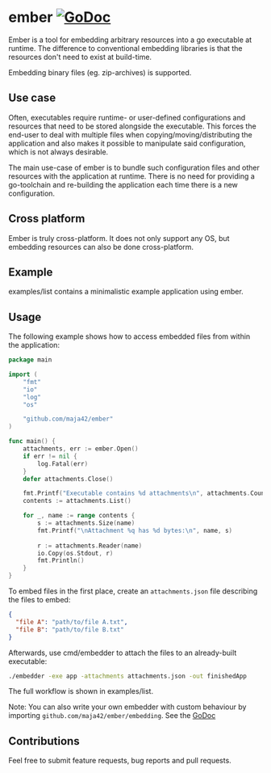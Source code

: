 # ember  [![GoDoc](https://godoc.org/github.com/maja42/ember?status.svg)](https://godoc.org/github.com/maja42/ember)

Ember is a tool for embedding arbitrary resources into a go executable at runtime.
The difference to conventional embedding libraries is that the resources don't need to exist at build-time.

Embedding binary files (eg. zip-archives) is supported.

## Use case

Often, executables require runtime- or user-defined configurations and resources that need to be stored alongside
the executable.
This forces the end-user to deal with multiple files when copying/moving/distributing the application
and also makes it possible to manipulate said configuration, which is not always desirable.

The main use-case of ember  is to bundle such configuration files and other resources with the application at runtime.
There is no need for providing a go-toolchain and re-building the application each time there is a new configuration.

## Cross platform

Ember is truly cross-platform. It does not only support any OS, but embedding resources can also be done cross-platform.

## Example

examples/list contains a minimalistic example application using ember.

## Usage

The following example shows how to access embedded files from within the application:

```go
package main

import (
	"fmt"
	"io"
	"log"
	"os"

	"github.com/maja42/ember"
)

func main() {
	attachments, err := ember.Open()
	if err != nil {
		log.Fatal(err)
	}
	defer attachments.Close()

	fmt.Printf("Executable contains %d attachments\n", attachments.Count())
	contents := attachments.List()

	for _, name := range contents {
		s := attachments.Size(name)
		fmt.Printf("\nAttachment %q has %d bytes:\n", name, s)
		
		r := attachments.Reader(name)
		io.Copy(os.Stdout, r)
		fmt.Println()
	}
}
```

To embed files in the first place, create an `attachments.json` file describing the files to embed:

```json
{
  "file A": "path/to/file A.txt",
  "file B": "path/to/file B.txt"
}
```

Afterwards, use cmd/embedder to attach the files to an already-built executable:

```bash
./embedder -exe app -attachments attachments.json -out finishedApp
```

The full workflow is shown in examples/list.

Note: You can also write your own embedder with custom behaviour by importing `github.com/maja42/ember/embedding`.
See the [GoDoc](https://godoc.org/github.com/maja42/ember/embedding)

## Contributions

Feel free to submit feature requests, bug reports and pull requests.
